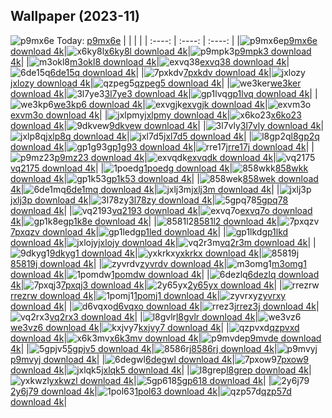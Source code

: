 ## Wallpaper (2023-11)
![p9mx6e](https://w.wallhaven.cc/full/p9/wallhaven-p9mx6e.png) Today: [p9mx6e](https://th.wallhaven.cc/small/p9/p9mx6e.jpg)
|      |      |      |
| :----: | :----: | :----: |
|![p9mx6e](https://th.wallhaven.cc/small/p9/p9mx6e.jpg)[p9mx6e download 4k](https://wallhaven.cc/w/p9mx6e)|![x6ky8l](https://th.wallhaven.cc/small/x6/x6ky8l.jpg)[x6ky8l download 4k](https://wallhaven.cc/w/x6ky8l)|![p9mpk3](https://th.wallhaven.cc/small/p9/p9mpk3.jpg)[p9mpk3 download 4k](https://wallhaven.cc/w/p9mpk3)|
|![m3okl8](https://th.wallhaven.cc/small/m3/m3okl8.jpg)[m3okl8 download 4k](https://wallhaven.cc/w/m3okl8)|![exvq38](https://th.wallhaven.cc/small/ex/exvq38.jpg)[exvq38 download 4k](https://wallhaven.cc/w/exvq38)|![6de15q](https://th.wallhaven.cc/small/6d/6de15q.jpg)[6de15q download 4k](https://wallhaven.cc/w/6de15q)|
|![7pxkdv](https://th.wallhaven.cc/small/7p/7pxkdv.jpg)[7pxkdv download 4k](https://wallhaven.cc/w/7pxkdv)|![jxlozy](https://th.wallhaven.cc/small/jx/jxlozy.jpg)[jxlozy download 4k](https://wallhaven.cc/w/jxlozy)|![qzpeg5](https://th.wallhaven.cc/small/qz/qzpeg5.jpg)[qzpeg5 download 4k](https://wallhaven.cc/w/qzpeg5)|
|![we3ker](https://th.wallhaven.cc/small/we/we3ker.jpg)[we3ker download 4k](https://wallhaven.cc/w/we3ker)|![3l7ye3](https://th.wallhaven.cc/small/3l/3l7ye3.jpg)[3l7ye3 download 4k](https://wallhaven.cc/w/3l7ye3)|![gp1lvq](https://th.wallhaven.cc/small/gp/gp1lvq.jpg)[gp1lvq download 4k](https://wallhaven.cc/w/gp1lvq)|
|![we3kp6](https://th.wallhaven.cc/small/we/we3kp6.jpg)[we3kp6 download 4k](https://wallhaven.cc/w/we3kp6)|![exvgjk](https://th.wallhaven.cc/small/ex/exvgjk.jpg)[exvgjk download 4k](https://wallhaven.cc/w/exvgjk)|![exvm3o](https://th.wallhaven.cc/small/ex/exvm3o.jpg)[exvm3o download 4k](https://wallhaven.cc/w/exvm3o)|
|![jxlpmy](https://th.wallhaven.cc/small/jx/jxlpmy.jpg)[jxlpmy download 4k](https://wallhaven.cc/w/jxlpmy)|![x6ko23](https://th.wallhaven.cc/small/x6/x6ko23.jpg)[x6ko23 download 4k](https://wallhaven.cc/w/x6ko23)|![9dkvew](https://th.wallhaven.cc/small/9d/9dkvew.jpg)[9dkvew download 4k](https://wallhaven.cc/w/9dkvew)|
|![3l7vly](https://th.wallhaven.cc/small/3l/3l7vly.jpg)[3l7vly download 4k](https://wallhaven.cc/w/3l7vly)|![jxlp8q](https://th.wallhaven.cc/small/jx/jxlp8q.jpg)[jxlp8q download 4k](https://wallhaven.cc/w/jxlp8q)|![jxl7d5](https://th.wallhaven.cc/small/jx/jxl7d5.jpg)[jxl7d5 download 4k](https://wallhaven.cc/w/jxl7d5)|
|![l8gp2q](https://th.wallhaven.cc/small/l8/l8gp2q.jpg)[l8gp2q download 4k](https://wallhaven.cc/w/l8gp2q)|![gp1g93](https://th.wallhaven.cc/small/gp/gp1g93.jpg)[gp1g93 download 4k](https://wallhaven.cc/w/gp1g93)|![rre17j](https://th.wallhaven.cc/small/rr/rre17j.jpg)[rre17j download 4k](https://wallhaven.cc/w/rre17j)|
|![p9mz23](https://th.wallhaven.cc/small/p9/p9mz23.jpg)[p9mz23 download 4k](https://wallhaven.cc/w/p9mz23)|![exvqdk](https://th.wallhaven.cc/small/ex/exvqdk.jpg)[exvqdk download 4k](https://wallhaven.cc/w/exvqdk)|![vq2175](https://th.wallhaven.cc/small/vq/vq2175.jpg)[vq2175 download 4k](https://wallhaven.cc/w/vq2175)|
|![1poedg](https://th.wallhaven.cc/small/1p/1poedg.jpg)[1poedg download 4k](https://wallhaven.cc/w/1poedg)|![858wkk](https://th.wallhaven.cc/small/85/858wkk.jpg)[858wkk download 4k](https://wallhaven.cc/w/858wkk)|![gp1k53](https://th.wallhaven.cc/small/gp/gp1k53.jpg)[gp1k53 download 4k](https://wallhaven.cc/w/gp1k53)|
|![858wek](https://th.wallhaven.cc/small/85/858wek.jpg)[858wek download 4k](https://wallhaven.cc/w/858wek)|![6de1mq](https://th.wallhaven.cc/small/6d/6de1mq.jpg)[6de1mq download 4k](https://wallhaven.cc/w/6de1mq)|![jxlj3m](https://th.wallhaven.cc/small/jx/jxlj3m.jpg)[jxlj3m download 4k](https://wallhaven.cc/w/jxlj3m)|
|![jxlj3p](https://th.wallhaven.cc/small/jx/jxlj3p.jpg)[jxlj3p download 4k](https://wallhaven.cc/w/jxlj3p)|![3l78zy](https://th.wallhaven.cc/small/3l/3l78zy.jpg)[3l78zy download 4k](https://wallhaven.cc/w/3l78zy)|![5gpq78](https://th.wallhaven.cc/small/5g/5gpq78.jpg)[5gpq78 download 4k](https://wallhaven.cc/w/5gpq78)|
|![vq2193](https://th.wallhaven.cc/small/vq/vq2193.jpg)[vq2193 download 4k](https://wallhaven.cc/w/vq2193)|![exvq7o](https://th.wallhaven.cc/small/ex/exvq7o.jpg)[exvq7o download 4k](https://wallhaven.cc/w/exvq7o)|![gp1k8e](https://th.wallhaven.cc/small/gp/gp1k8e.jpg)[gp1k8e download 4k](https://wallhaven.cc/w/gp1k8e)|
|![8581l2](https://th.wallhaven.cc/small/85/8581l2.jpg)[8581l2 download 4k](https://wallhaven.cc/w/8581l2)|![7pxqzv](https://th.wallhaven.cc/small/7p/7pxqzv.jpg)[7pxqzv download 4k](https://wallhaven.cc/w/7pxqzv)|![gp1led](https://th.wallhaven.cc/small/gp/gp1led.jpg)[gp1led download 4k](https://wallhaven.cc/w/gp1led)|
|![gp1lkd](https://th.wallhaven.cc/small/gp/gp1lkd.jpg)[gp1lkd download 4k](https://wallhaven.cc/w/gp1lkd)|![jxlojy](https://th.wallhaven.cc/small/jx/jxlojy.jpg)[jxlojy download 4k](https://wallhaven.cc/w/jxlojy)|![vq2r3m](https://th.wallhaven.cc/small/vq/vq2r3m.jpg)[vq2r3m download 4k](https://wallhaven.cc/w/vq2r3m)|
|![9dkyg1](https://th.wallhaven.cc/small/9d/9dkyg1.jpg)[9dkyg1 download 4k](https://wallhaven.cc/w/9dkyg1)|![yxkrkx](https://th.wallhaven.cc/small/yx/yxkrkx.jpg)[yxkrkx download 4k](https://wallhaven.cc/w/yxkrkx)|![85819j](https://th.wallhaven.cc/small/85/85819j.jpg)[85819j download 4k](https://wallhaven.cc/w/85819j)|
|![zyvrdv](https://th.wallhaven.cc/small/zy/zyvrdv.jpg)[zyvrdv download 4k](https://wallhaven.cc/w/zyvrdv)|![m3omg1](https://th.wallhaven.cc/small/m3/m3omg1.jpg)[m3omg1 download 4k](https://wallhaven.cc/w/m3omg1)|![1pomdw](https://th.wallhaven.cc/small/1p/1pomdw.jpg)[1pomdw download 4k](https://wallhaven.cc/w/1pomdw)|
|![6dezlq](https://th.wallhaven.cc/small/6d/6dezlq.jpg)[6dezlq download 4k](https://wallhaven.cc/w/6dezlq)|![7pxqj3](https://th.wallhaven.cc/small/7p/7pxqj3.jpg)[7pxqj3 download 4k](https://wallhaven.cc/w/7pxqj3)|![2y65yx](https://th.wallhaven.cc/small/2y/2y65yx.jpg)[2y65yx download 4k](https://wallhaven.cc/w/2y65yx)|
|![rrezrw](https://th.wallhaven.cc/small/rr/rrezrw.jpg)[rrezrw download 4k](https://wallhaven.cc/w/rrezrw)|![1pomj1](https://th.wallhaven.cc/small/1p/1pomj1.jpg)[1pomj1 download 4k](https://wallhaven.cc/w/1pomj1)|![zyvrxy](https://th.wallhaven.cc/small/zy/zyvrxy.jpg)[zyvrxy download 4k](https://wallhaven.cc/w/zyvrxy)|
|![d6vqxo](https://th.wallhaven.cc/small/d6/d6vqxo.jpg)[d6vqxo download 4k](https://wallhaven.cc/w/d6vqxo)|![rrez3j](https://th.wallhaven.cc/small/rr/rrez3j.jpg)[rrez3j download 4k](https://wallhaven.cc/w/rrez3j)|![vq2rx3](https://th.wallhaven.cc/small/vq/vq2rx3.jpg)[vq2rx3 download 4k](https://wallhaven.cc/w/vq2rx3)|
|![l8gvlr](https://th.wallhaven.cc/small/l8/l8gvlr.jpg)[l8gvlr download 4k](https://wallhaven.cc/w/l8gvlr)|![we3vz6](https://th.wallhaven.cc/small/we/we3vz6.jpg)[we3vz6 download 4k](https://wallhaven.cc/w/we3vz6)|![kxjvy7](https://th.wallhaven.cc/small/kx/kxjvy7.jpg)[kxjvy7 download 4k](https://wallhaven.cc/w/kxjvy7)|
|![qzpvxd](https://th.wallhaven.cc/small/qz/qzpvxd.jpg)[qzpvxd download 4k](https://wallhaven.cc/w/qzpvxd)|![x6k3mv](https://th.wallhaven.cc/small/x6/x6k3mv.jpg)[x6k3mv download 4k](https://wallhaven.cc/w/x6k3mv)|![p9mvde](https://th.wallhaven.cc/small/p9/p9mvde.jpg)[p9mvde download 4k](https://wallhaven.cc/w/p9mvde)|
|![5gpjv5](https://th.wallhaven.cc/small/5g/5gpjv5.jpg)[5gpjv5 download 4k](https://wallhaven.cc/w/5gpjv5)|![8586rj](https://th.wallhaven.cc/small/85/8586rj.jpg)[8586rj download 4k](https://wallhaven.cc/w/8586rj)|![p9mvyj](https://th.wallhaven.cc/small/p9/p9mvyj.jpg)[p9mvyj download 4k](https://wallhaven.cc/w/p9mvyj)|
|![6degwl](https://th.wallhaven.cc/small/6d/6degwl.jpg)[6degwl download 4k](https://wallhaven.cc/w/6degwl)|![7pxow9](https://th.wallhaven.cc/small/7p/7pxow9.jpg)[7pxow9 download 4k](https://wallhaven.cc/w/7pxow9)|![jxlqk5](https://th.wallhaven.cc/small/jx/jxlqk5.jpg)[jxlqk5 download 4k](https://wallhaven.cc/w/jxlqk5)|
|![l8grep](https://th.wallhaven.cc/small/l8/l8grep.jpg)[l8grep download 4k](https://wallhaven.cc/w/l8grep)|![yxkwzl](https://th.wallhaven.cc/small/yx/yxkwzl.jpg)[yxkwzl download 4k](https://wallhaven.cc/w/yxkwzl)|![5gp618](https://th.wallhaven.cc/small/5g/5gp618.jpg)[5gp618 download 4k](https://wallhaven.cc/w/5gp618)|
|![2y6j79](https://th.wallhaven.cc/small/2y/2y6j79.jpg)[2y6j79 download 4k](https://wallhaven.cc/w/2y6j79)|![1pol63](https://th.wallhaven.cc/small/1p/1pol63.jpg)[1pol63 download 4k](https://wallhaven.cc/w/1pol63)|![qzp57d](https://th.wallhaven.cc/small/qz/qzp57d.jpg)[qzp57d download 4k](https://wallhaven.cc/w/qzp57d)|

